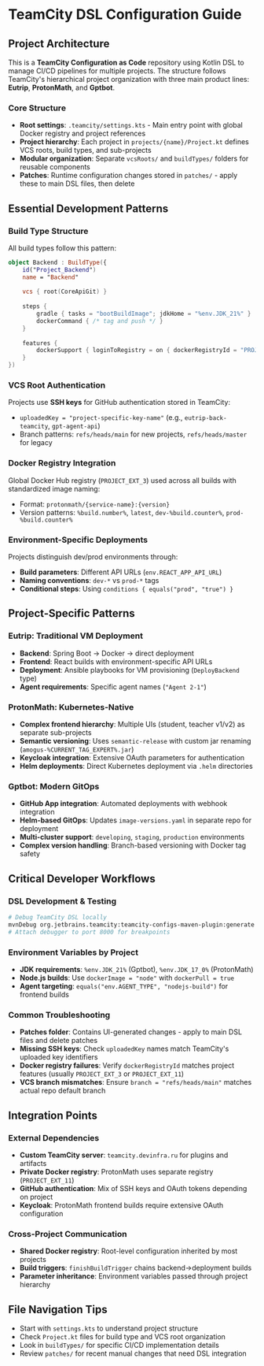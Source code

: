 # TeamCity DSL Configuration Guide

## Project Architecture

This is a **TeamCity Configuration as Code** repository using Kotlin DSL to manage CI/CD pipelines for multiple projects. The structure follows TeamCity's hierarchical project organization with three main product lines: **Eutrip**, **ProtonMath**, and **Gptbot**.

### Core Structure
- **Root settings**: `.teamcity/settings.kts` - Main entry point with global Docker registry and project references
- **Project hierarchy**: Each project in `projects/{name}/Project.kt` defines VCS roots, build types, and sub-projects
- **Modular organization**: Separate `vcsRoots/` and `buildTypes/` folders for reusable components
- **Patches**: Runtime configuration changes stored in `patches/` - apply these to main DSL files, then delete

## Essential Development Patterns

### Build Type Structure
All build types follow this pattern:
```kotlin
object Backend : BuildType({
    id("Project_Backend")
    name = "Backend"
    
    vcs { root(CoreApiGit) }
    
    steps {
        gradle { tasks = "bootBuildImage"; jdkHome = "%env.JDK_21%" }
        dockerCommand { /* tag and push */ }
    }
    
    features {
        dockerSupport { loginToRegistry = on { dockerRegistryId = "PROJECT_EXT_3" } }
    }
})
```

### VCS Root Authentication
Projects use **SSH keys** for GitHub authentication stored in TeamCity:
- `uploadedKey = "project-specific-key-name"` (e.g., `eutrip-back-teamcity`, `gpt-agent-api`)
- Branch patterns: `refs/heads/main` for new projects, `refs/heads/master` for legacy

### Docker Registry Integration
Global Docker Hub registry (`PROJECT_EXT_3`) used across all builds with standardized image naming:
- Format: `protonmath/{service-name}:{version}`
- Version patterns: `%build.number%`, `latest`, `dev-%build.counter%`, `prod-%build.counter%`

### Environment-Specific Deployments
Projects distinguish dev/prod environments through:
- **Build parameters**: Different API URLs (`env.REACT_APP_API_URL`)
- **Naming conventions**: `dev-*` vs `prod-*` tags
- **Conditional steps**: Using `conditions { equals("prod", "true") }`

## Project-Specific Patterns

### Eutrip: Traditional VM Deployment
- **Backend**: Spring Boot → Docker → direct deployment
- **Frontend**: React builds with environment-specific API URLs
- **Deployment**: Ansible playbooks for VM provisioning (`DeployBackend` type)
- **Agent requirements**: Specific agent names (`"Agent 2-1"`)

### ProtonMath: Kubernetes-Native
- **Complex frontend hierarchy**: Multiple UIs (student, teacher v1/v2) as separate sub-projects
- **Semantic versioning**: Uses `semantic-release` with custom jar renaming (`amogus-%CURRENT_TAG_EXPERT%.jar`)
- **Keycloak integration**: Extensive OAuth parameters for authentication
- **Helm deployments**: Direct Kubernetes deployment via `.helm` directories

### Gptbot: Modern GitOps
- **GitHub App integration**: Automated deployments with webhook integration
- **Helm-based GitOps**: Updates `image-versions.yaml` in separate repo for deployment
- **Multi-cluster support**: `developing`, `staging`, `production` environments
- **Complex version handling**: Branch-based versioning with Docker tag safety

## Critical Developer Workflows

### DSL Development & Testing
```bash
# Debug TeamCity DSL locally
mvnDebug org.jetbrains.teamcity:teamcity-configs-maven-plugin:generate
# Attach debugger to port 8000 for breakpoints
```

### Environment Variables by Project
- **JDK requirements**: `%env.JDK_21%` (Gptbot), `%env.JDK_17_0%` (ProtonMath)
- **Node.js builds**: Use `dockerImage = "node"` with `dockerPull = true`
- **Agent targeting**: `equals("env.AGENT_TYPE", "nodejs-build")` for frontend builds

### Common Troubleshooting
- **Patches folder**: Contains UI-generated changes - apply to main DSL files and delete patches
- **Missing SSH keys**: Check `uploadedKey` names match TeamCity's uploaded key identifiers
- **Docker registry failures**: Verify `dockerRegistryId` matches project features (usually `PROJECT_EXT_3` or `PROJECT_EXT_11`)
- **VCS branch mismatches**: Ensure `branch = "refs/heads/main"` matches actual repo default branch

## Integration Points

### External Dependencies
- **Custom TeamCity server**: `teamcity.devinfra.ru` for plugins and artifacts
- **Private Docker registry**: ProtonMath uses separate registry (`PROJECT_EXT_11`)
- **GitHub authentication**: Mix of SSH keys and OAuth tokens depending on project
- **Keycloak**: ProtonMath frontend builds require extensive OAuth configuration

### Cross-Project Communication
- **Shared Docker registry**: Root-level configuration inherited by most projects
- **Build triggers**: `finishBuildTrigger` chains backend→deployment builds
- **Parameter inheritance**: Environment variables passed through project hierarchy

## File Navigation Tips
- Start with `settings.kts` to understand project structure
- Check `Project.kt` files for build type and VCS root organization  
- Look in `buildTypes/` for specific CI/CD implementation details
- Review `patches/` for recent manual changes that need DSL integration